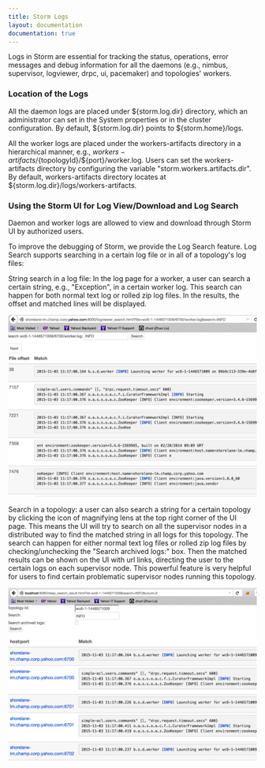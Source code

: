 ```yaml
---
title: Storm Logs
layout: documentation
documentation: true
---
```

Logs in Storm are essential for tracking the status, operations, error messages and debug information for all the 
daemons (e.g., nimbus, supervisor, logviewer, drpc, ui, pacemaker) and topologies' workers.

### Location of the Logs
All the daemon logs are placed under ${storm.log.dir} directory, which an administrator can set in the System properties or
in the cluster configuration. By default, ${storm.log.dir} points to ${storm.home}/logs.

All the worker logs are placed under the workers-artifacts directory in a hierarchical manner, e.g.,
${workers-artifacts}/${topologyId}/${port}/worker.log. Users can set the workers-artifacts directory
by configuring the variable "storm.workers.artifacts.dir". By default, workers-artifacts directory
locates at ${storm.log.dir}/logs/workers-artifacts.

### Using the Storm UI for Log View/Download and Log Search
Daemon and worker logs are allowed to view and download through Storm UI by authorized users.

To improve the debugging of Storm, we provide the Log Search feature.
Log Search supports searching in a certain log file or in all of a topology's log files:

String search in a log file: In the log page for a worker, a user can search a certain string, e.g., "Exception", in a certain worker log. This search can happen for both normal text log or rolled zip log files. In the results, the offset and matched lines will be displayed.

![Search in a log](images/search-for-a-single-worker-log.png "Search in a log")

Search in a topology: a user can also search a string for a certain topology by clicking the icon of magnifying lens at the top right corner of the UI page. This means the UI will try to search on all the supervisor nodes in a distributed way to find the matched string in all logs for this topology. The search can happen for either normal text log files or rolled zip log files by checking/unchecking the "Search archived logs:" box. Then the matched results can be shown on the UI with url links, directing the user to the certain logs on each supervisor node. This powerful feature is very helpful for users to find certain problematic supervisor nodes running this topology.

![Search in a topology](images/search-a-topology.png "Search in a topology")
